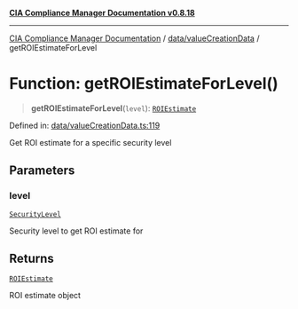 [**CIA Compliance Manager Documentation v0.8.18**](../../../README.md)

***

[CIA Compliance Manager Documentation](../../../modules.md) / [data/valueCreationData](../README.md) / getROIEstimateForLevel

# Function: getROIEstimateForLevel()

> **getROIEstimateForLevel**(`level`): [`ROIEstimate`](../../../types/interfaces/ROIEstimate.md)

Defined in: [data/valueCreationData.ts:119](https://github.com/Hack23/cia-compliance-manager/blob/509f2f6138f4e24aa7fe1ae9432ec1ccefbe5f32/src/data/valueCreationData.ts#L119)

Get ROI estimate for a specific security level

## Parameters

### level

[`SecurityLevel`](../../../types/cia/type-aliases/SecurityLevel.md)

Security level to get ROI estimate for

## Returns

[`ROIEstimate`](../../../types/interfaces/ROIEstimate.md)

ROI estimate object
